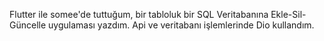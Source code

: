 Flutter ile somee'de tuttuğum, bir tabloluk bir SQL Veritabanına Ekle-Sil-Güncelle uygulaması yazdım. 
Api ve veritabanı işlemlerinde Dio kullandım. 
